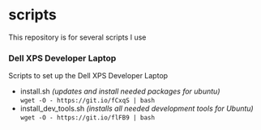 # scripts
This repository is for several scripts I use

### Dell XPS Developer Laptop
Scripts to set up the Dell XPS Developer Laptop
- install.sh *(updates and install needed packages for ubuntu)*  
  ```wget -O - https://git.io/fCxqS | bash```
- install_dev_tools.sh *(installs all needed development tools for Ubuntu)*  
  ```wget -O - https://git.io/flFB9 | bash```

